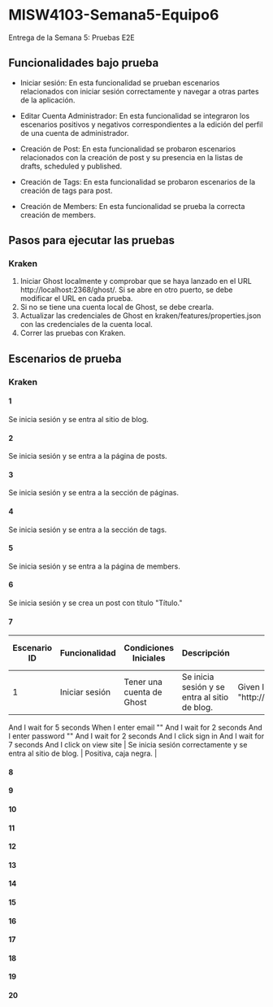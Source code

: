 # MISW4103-Semana5-Equipo6
Entrega de la Semana 5: Pruebas E2E

## Funcionalidades bajo prueba
- Iniciar sesión: En esta funcionalidad se prueban escenarios relacionados con iniciar sesión correctamente y navegar a otras partes de la aplicación.

- Editar Cuenta Administrador: En esta funcionalidad se integraron los escenarios positivos y negativos correspondientes a la edición del perfil de una cuenta de administrador. 

- Creación de Post: En esta funcionalidad se probaron escenarios relacionados con la creación de post y su presencia en la listas de drafts, scheduled y published. 

- Creación de Tags: En esta funcionalidad se probaron escenarios de la creación de tags para post.

- Creación de Members: En esta funcionalidad se prueba la correcta creación de members.

## Pasos para ejecutar las pruebas
### Kraken
1. Iniciar Ghost localmente y comprobar que se haya lanzado en el URL http://localhost:2368/ghost/. Si se abre en otro puerto, se debe modificar el URL en cada prueba.
2. Si no se tiene una cuenta local de Ghost, se debe crearla.
3. Actualizar las credenciales de Ghost en kraken/features/properties.json con las credenciales de la cuenta local.
4. Correr las pruebas con Kraken.

## Escenarios de prueba
### Kraken
#### 1
Se inicia sesión y se entra al sitio de blog.
#### 2
Se inicia sesión y se entra a la página de posts.
#### 3
Se inicia sesión y se entra a la sección de páginas.
#### 4
Se inicia sesión y se entra a la sección de tags.
#### 5
Se inicia sesión y se entra a la página de members.
#### 6
Se inicia sesión y se crea un post con título "Título."
#### 7

| Escenario ID | Funcionalidad  | Condiciones Iniciales     | Descripción                                    | Steps to Reproduce   |Resultados Esperados|Tipo de Prueba| 
|--------------|----------------|---------------------------|------------------------------------------------|----------------------|--------------------|--------------|
| 1            | Iniciar sesión | Tener una cuenta de Ghost | Se inicia sesión y se entra al sitio de blog.  |   Given I navigate to page "http://localhost:2368/ghost/#/signin"
  And I wait for 5 seconds
  When I enter email "<USERNAME1>"
  And I wait for 2 seconds
  And I enter password "<PASSWORD1>"
  And I wait for 2 seconds
  And I click sign in
  And I wait for 7 seconds
  And I click on view site | Se inicia sesión correctamente y se entra al sitio de blog. | Positiva, caja negra. |

#### 8

#### 9

#### 10

#### 11

#### 12

#### 13

#### 14

#### 15

#### 16

#### 17

#### 18

#### 19

#### 20
